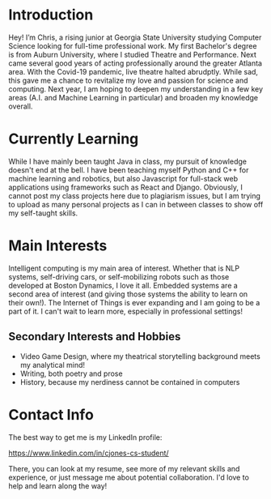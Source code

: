 # Introduction

Hey! I’m Chris, a rising junior at Georgia State University studying Computer Science looking for full-time professional work. My first Bachelor's degree is from 
Auburn University, where I studied Theatre and Performance. Next came several good years of acting professionally around the greater Atlanta area. With the Covid-19 
pandemic, live theatre halted abrudptly. While sad, this gave me a chance to revitalize my love and passion for science and computing. Next year, I am hoping 
to deepen my understanding in a few key areas (A.I. and Machine Learning in particular) and broaden my knowledge overall.

# Currently Learning

While I have mainly been taught Java in class, my pursuit of knowledge doesn't end at the bell. I have been teaching myself Python and C++ for machine learning and robotics, but also Javascript for full-stack web applications using frameworks such as React and Django. Obviously, I cannot post my class projects here due to plagiarism issues, but I am trying to upload as many personal projects as I can in between classes to show off my self-taught skills.

# Main Interests

Intelligent computing is my main area of interest. Whether that is NLP systems, self-driving cars, or self-mobilizing robots such as those developed at Boston Dynamics, I love it all. Embedded systems are a second area of interest (and giving those systems the ability to learn on their own!). The Internet of Things is ever expanding and I am going to be a part of it. I can't wait to learn more, especially in professional settings!

## Secondary Interests and Hobbies

- Video Game Design, where my theatrical storytelling background meets my analytical mind!
- Writing, both poetry and prose
- History, because my nerdiness cannot be contained in computers

# Contact Info

The best way to get me is my LinkedIn profile:

https://www.linkedin.com/in/cjones-cs-student/

There, you can look at my resume, see more of my relevant skills and experience, or just message me about potential collaboration. I'd love to help and learn 
along the way!
